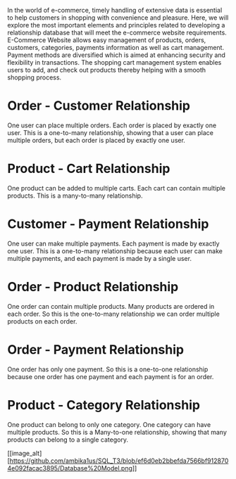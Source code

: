 In the world of e-commerce, timely handling of extensive data is essential to help customers in shopping with convenience and pleasure.
Here, we will explore the most important elements and principles related to developing a relationship database that will meet the e-commerce website requirements.
E-Commerce Website allows easy management of products, orders, customers, categories, payments information as well as cart management.
Payment methods are diversified which is aimed at enhancing security and flexibility in transactions. The shopping cart management system enables users to add, and check out products thereby helping with a smooth shopping process.


# Order - Customer Relationship
One user can place multiple orders.
Each order is placed by exactly one user.
This is a one-to-many relationship, showing that a user can place multiple orders, but each order is placed by exactly one user.

# Product - Cart Relationship
One product can be added to multiple carts.
Each cart can contain multiple products.
This is a many-to-many relationship.

# Customer - Payment Relationship
One user can make multiple payments.
Each payment is made by exactly one user.
This is a one-to-many relationship because each user can make multiple payments, and each payment is made by a single user.

# Order - Product Relationship
One order can contain multiple products.
Many products are ordered in each order.
So this is the one-to-many relationship we can order multiple products on each order.

# Order - Payment Relationship
One order has only one payment.
So this is a one-to-one relationship because one order has one payment and each payment is for an order.

# Product - Category Relationship
One product can belong to only one category.
One category can have multiple products.
So this is a Many-to-one relationship, showing that many products can belong to a single category.

[[image_alt][https://github.com/ambika1us/SQL_T3/blob/ef6d0eb2bbefda7566bf9128704e092facac3895/Database%20Model.png]]
